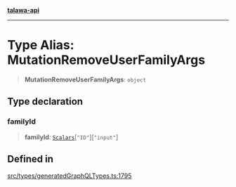 [**talawa-api**](../../../README.md)

***

# Type Alias: MutationRemoveUserFamilyArgs

> **MutationRemoveUserFamilyArgs**: `object`

## Type declaration

### familyId

> **familyId**: [`Scalars`](Scalars.md)\[`"ID"`\]\[`"input"`\]

## Defined in

[src/types/generatedGraphQLTypes.ts:1795](https://github.com/Suyash878/talawa-api/blob/b5a9d8b4a1ea678a3d6f5b710b3721f91a3052fc/src/types/generatedGraphQLTypes.ts#L1795)
